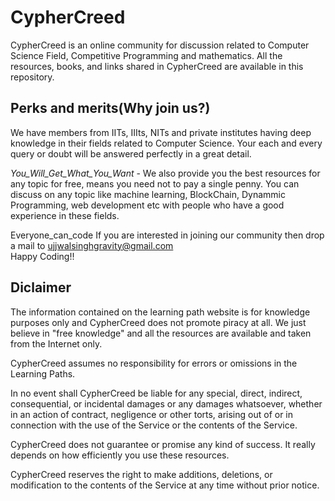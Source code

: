 # CypherCreed 
CypherCreed is an online community for discussion related to Computer Science Field, Competitive Programming and mathematics. All the resources, books, and links shared in CypherCreed are available in this repository.

## Perks and merits(Why join us?)
We have members from IITs, IIIts, NITs and private institutes having deep knowledge in their fields related to Computer Science. Your each and every query or doubt will be answered perfectly in a great detail. 

<i>You_Will_Get_What_You_Want</i> - We also provide you the best resources for any topic for free, means you need not to pay a single penny. You can discuss on any topic like machine learning, BlockChain, Dynammic Programming, web development etc with people who have a good experience in these fields. 

Everyone_can_code
If you are interested in joining our community then drop a mail to ujjwalsinghgravity@gmail.com
<br>
Happy Coding!!

## Diclaimer
The information contained on the learning path website is for knowledge purposes only and CypherCreed does not promote piracy at all. We just believe in "free knowledge" and all the resources are available and taken from the Internet only.

CypherCreed assumes no responsibility for errors or omissions in the Learning Paths.

In no event shall CypherCreed be liable for any special, direct, indirect, consequential, or incidental damages or any damages whatsoever, whether in an action of contract, negligence or other torts, arising out of or in connection with the use of the Service or the contents of the Service.
 
CypherCreed does not guarantee or promise any kind of success. It really depends on how efficiently you use these resources.

CypherCreed reserves the right to make additions, deletions, or modification to the contents of the Service at any time without prior notice.
